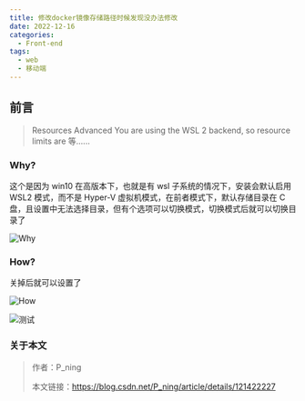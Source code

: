 ```yaml
---
title: 修改docker镜像存储路径时候发现没办法修改
date: 2022-12-16
categories:
  - Front-end
tags:
  - web
  - 移动端
---
```


## 前言

> Resources Advanced You are using the WSL 2 backend, so resource limits are 等......

### Why?

这个是因为 win10 在高版本下，也就是有 wsl 子系统的情况下，安装会默认启用 WSL2 模式，而不是 Hyper-V 虚拟机模式，在前者模式下，默认存储目录在 C 盘，且设置中无法选择目录，但有个选项可以切换模式，切换模式后就可以切换目录了

![Why](https://img-blog.csdnimg.cn/ed7cc399f61045ec849ab8aecf8fd944.png?x-oss-process=image/watermark,type_ZHJvaWRzYW5zZmFsbGJhY2s,shadow_50,text_Q1NETiBAUF9uaW5n,size_20,color_FFFFFF,t_70,g_se,x_16)

### How?

关掉后就可以设置了

![How](https://img-blog.csdnimg.cn/fdf95813ef3a4b92991cda588eb09fe8.png?x-oss-process=image/watermark,type_ZHJvaWRzYW5zZmFsbGJhY2s,shadow_50,text_Q1NETiBAUF9uaW5n,size_20,color_FFFFFF,t_70,g_se,x_16)

![测试](https://pic.3gbizhi.com/2019/1112/20191112013312648.jpg)

### 关于本文

> 作者：P_ning
>
> 本文链接：https://blog.csdn.net/P_ning/article/details/121422227

